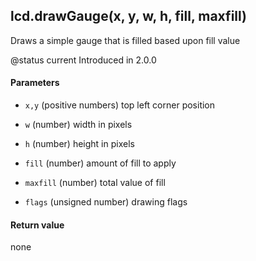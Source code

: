 <!-- This file was generated by the script. Do not edit it, any changes will be lost! -->

## lcd.drawGauge(x, y, w, h, fill, maxfill)



Draws a simple gauge that is filled based upon fill value

@status current Introduced in 2.0.0


#### Parameters

* `x,y` (positive numbers) top left corner position

* `w` (number) width in pixels

* `h` (number) height in pixels

* `fill` (number) amount of fill to apply

* `maxfill` (number) total value of fill

* `flags` (unsigned number) drawing flags



#### Return value

none

